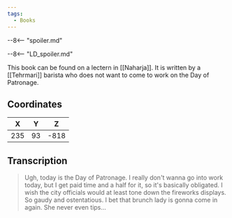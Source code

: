 ```yaml
---
tags:
  - Books
---
```


--8<-- "spoiler.md"

--8<-- "LD_spoiler.md"

This book can be found on a lectern in [[Naharja]]. It is written by a [[Tehrmari]] barista who does not want to come to work on the Day of Patronage.

## Coordinates
| **X** | **Y** | **Z** |
| :---: | :---: | :---: |
|  235  |  93   | -818  |

## Transcription
> Ugh, today is the Day of Patronage. I really don't wanna go into work today, but I get paid time and a half for it, so it's basically obligated. I wish the city officials would at least tone down the fireworks displays. So gaudy and ostentatious. I bet that brunch lady is gonna come in again. She never even tips...
